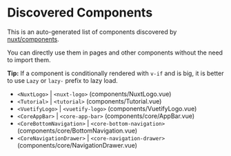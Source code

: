 # Discovered Components

This is an auto-generated list of components discovered by [nuxt/components](https://github.com/nuxt/components).

You can directly use them in pages and other components without the need to import them.

**Tip:** If a component is conditionally rendered with `v-if` and is big, it is better to use `Lazy` or `lazy-` prefix to lazy load.

- `<NuxtLogo>` | `<nuxt-logo>` (components/NuxtLogo.vue)
- `<Tutorial>` | `<tutorial>` (components/Tutorial.vue)
- `<VuetifyLogo>` | `<vuetify-logo>` (components/VuetifyLogo.vue)
- `<CoreAppBar>` | `<core-app-bar>` (components/core/AppBar.vue)
- `<CoreBottomNavigation>` | `<core-bottom-navigation>` (components/core/BottomNavigation.vue)
- `<CoreNavigationDrawer>` | `<core-navigation-drawer>` (components/core/NavigationDrawer.vue)
